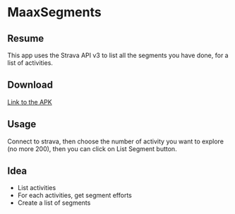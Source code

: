# MaaxSegments
## Resume
This app uses the Strava API v3 to list all the segments you have done, for a list of activities.

## Download
[Link to the APK](https://github.com/maximemhd/MaaxSegments/raw/master/app-debug.apk)

## Usage
Connect to strava, then choose the number of activity you want to explore (no more 200), then you can click on List Segment button.

## Idea
* List activities
* For each activities, get segment efforts
* Create a list of segments
